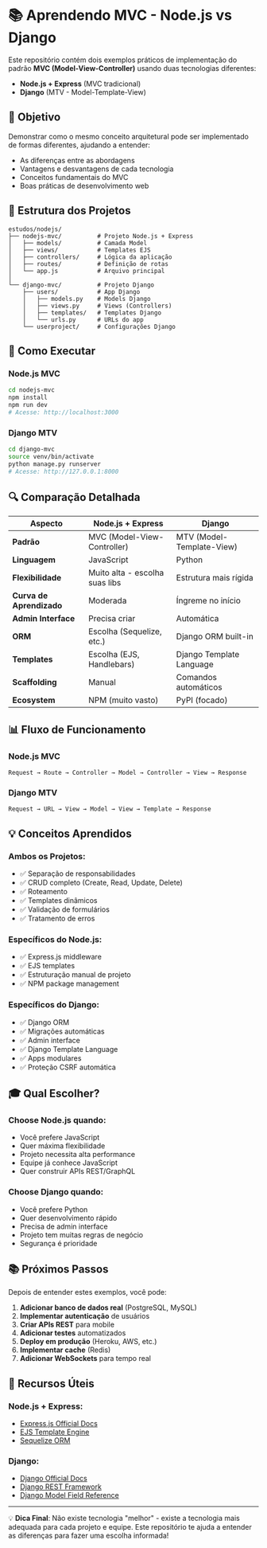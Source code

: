 # 📚 Aprendendo MVC - Node.js vs Django

Este repositório contém dois exemplos práticos de implementação do padrão **MVC (Model-View-Controller)** usando duas tecnologias diferentes:

- **Node.js + Express** (MVC tradicional)
- **Django** (MTV - Model-Template-View)

## 🎯 Objetivo

Demonstrar como o mesmo conceito arquitetural pode ser implementado de formas diferentes, ajudando a entender:

- As diferenças entre as abordagens
- Vantagens e desvantagens de cada tecnologia
- Conceitos fundamentais do MVC
- Boas práticas de desenvolvimento web

## 📁 Estrutura dos Projetos

```
estudos/nodejs/
├── nodejs-mvc/          # Projeto Node.js + Express
│   ├── models/          # Camada Model
│   ├── views/           # Templates EJS
│   ├── controllers/     # Lógica da aplicação
│   ├── routes/          # Definição de rotas
│   └── app.js           # Arquivo principal
│
└── django-mvc/          # Projeto Django
    ├── users/           # App Django
    │   ├── models.py    # Models Django
    │   ├── views.py     # Views (Controllers)
    │   ├── templates/   # Templates Django
    │   └── urls.py      # URLs do app
    └── userproject/     # Configurações Django
```

## 🚀 Como Executar

### Node.js MVC

```bash
cd nodejs-mvc
npm install
npm run dev
# Acesse: http://localhost:3000
```

### Django MTV

```bash
cd django-mvc
source venv/bin/activate
python manage.py runserver
# Acesse: http://127.0.0.1:8000
```

## 🔍 Comparação Detalhada

| Aspecto | Node.js + Express | Django |
|---------|-------------------|---------|
| **Padrão** | MVC (Model-View-Controller) | MTV (Model-Template-View) |
| **Linguagem** | JavaScript | Python |
| **Flexibilidade** | Muito alta - escolha suas libs | Estrutura mais rígida |
| **Curva de Aprendizado** | Moderada | Íngreme no início |
| **Admin Interface** | Precisa criar | Automática |
| **ORM** | Escolha (Sequelize, etc.) | Django ORM built-in |
| **Templates** | Escolha (EJS, Handlebars) | Django Template Language |
| **Scaffolding** | Manual | Comandos automáticos |
| **Ecosystem** | NPM (muito vasto) | PyPI (focado) |

## 📊 Fluxo de Funcionamento

### Node.js MVC
```
Request → Route → Controller → Model → Controller → View → Response
```

### Django MTV
```
Request → URL → View → Model → View → Template → Response
```

## 💡 Conceitos Aprendidos

### Ambos os Projetos:
- ✅ Separação de responsabilidades
- ✅ CRUD completo (Create, Read, Update, Delete)
- ✅ Roteamento
- ✅ Templates dinâmicos
- ✅ Validação de formulários
- ✅ Tratamento de erros

### Específicos do Node.js:
- ✅ Express.js middleware
- ✅ EJS templates
- ✅ Estruturação manual de projeto
- ✅ NPM package management

### Específicos do Django:
- ✅ Django ORM
- ✅ Migrações automáticas
- ✅ Admin interface
- ✅ Django Template Language
- ✅ Apps modulares
- ✅ Proteção CSRF automática

## 🎓 Qual Escolher?

### Choose Node.js quando:
- Você prefere JavaScript
- Quer máxima flexibilidade
- Projeto necessita alta performance
- Equipe já conhece JavaScript
- Quer construir APIs REST/GraphQL

### Choose Django quando:
- Você prefere Python
- Quer desenvolvimento rápido
- Precisa de admin interface
- Projeto tem muitas regras de negócio
- Segurança é prioridade

## 📚 Próximos Passos

Depois de entender estes exemplos, você pode:

1. **Adicionar banco de dados real** (PostgreSQL, MySQL)
2. **Implementar autenticação** de usuários
3. **Criar APIs REST** para mobile
4. **Adicionar testes** automatizados
5. **Deploy em produção** (Heroku, AWS, etc.)
6. **Implementar cache** (Redis)
7. **Adicionar WebSockets** para tempo real

## 🔗 Recursos Úteis

### Node.js + Express:
- [Express.js Official Docs](https://expressjs.com/)
- [EJS Template Engine](https://ejs.co/)
- [Sequelize ORM](https://sequelize.org/)

### Django:
- [Django Official Docs](https://docs.djangoproject.com/)
- [Django REST Framework](https://www.django-rest-framework.org/)
- [Django Model Field Reference](https://docs.djangoproject.com/en/stable/ref/models/fields/)

---

💡 **Dica Final**: Não existe tecnologia "melhor" - existe a tecnologia mais adequada para cada projeto e equipe. Este repositório te ajuda a entender as diferenças para fazer uma escolha informada!